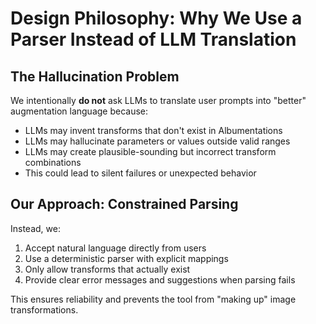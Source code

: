 # Design Philosophy: Why We Use a Parser Instead of LLM Translation

## The Hallucination Problem

We intentionally **do not** ask LLMs to translate user prompts into "better" augmentation language because:

- LLMs may invent transforms that don't exist in Albumentations
- LLMs may hallucinate parameters or values outside valid ranges
- LLMs may create plausible-sounding but incorrect transform combinations
- This could lead to silent failures or unexpected behavior

## Our Approach: Constrained Parsing

Instead, we:

1. Accept natural language directly from users
2. Use a deterministic parser with explicit mappings
3. Only allow transforms that actually exist
4. Provide clear error messages and suggestions when parsing fails

This ensures reliability and prevents the tool from "making up" image transformations.
